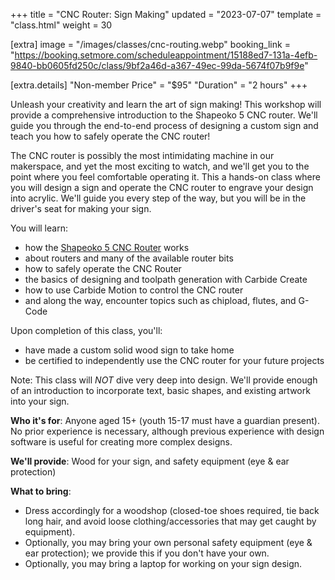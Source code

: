 +++
title = "CNC Router: Sign Making"
updated = "2023-07-07"
template = "class.html"
weight = 30

[extra]
image = "/images/classes/cnc-routing.webp"
booking_link = "https://booking.setmore.com/scheduleappointment/15188ed7-131a-4efb-9840-bb0605fd250c/class/9bf2a46d-a367-49ec-99da-5674f07b9f9e"

[extra.details]
"Non-member Price" = "$95"
"Duration" = "2 hours"
+++

Unleash your creativity and learn the art of sign making! This workshop will provide a comprehensive introduction to the Shapeoko 5 CNC router. We'll guide you through the end-to-end process of designing a custom sign and teach you how to safely operate the CNC router!

<!-- more -->

The CNC router is possibly the most intimidating machine in our makerspace, and yet the most exciting to watch, and we'll get you to the point where you feel comfortable operating it. This a hands-on class where you will design a sign and operate the CNC router to engrave your design into acrylic. We'll guide you every step of the way, but you will be in the driver's seat for making your sign.

You will learn:
- how the [Shapeoko 5 CNC Router](/equipment/shapeoko-5/) works
- about routers and many of the available router bits
- how to safely operate the CNC Router
- the basics of designing and toolpath generation with Carbide Create
- how to use Carbide Motion to control the CNC router
- and along the way, encounter topics such as chipload, flutes, and G-Code

Upon completion of this class, you'll:
- have made a custom solid wood sign to take home
- be certified to independently use the CNC router for your future projects

Note: This class will *NOT* dive very deep into design. We'll provide enough of an introduction to incorporate text, basic shapes, and existing artwork into your sign.

**Who it's for**: Anyone aged 15+ (youth 15-17 must have a guardian present).
No prior experience is necessary, although previous experience with design software is useful for
creating more complex designs.

**We'll provide**: Wood for your sign, and safety equipment (eye & ear protection)

**What to bring**:
- Dress accordingly for a woodshop (closed-toe shoes required, tie back long hair, and avoid loose clothing/accessories that may get caught by equipment).
- Optionally, you may bring your own personal safety equipment (eye & ear protection); we provide this if you don't have your own.
- Optionally, you may bring a laptop for working on your sign design.
